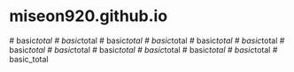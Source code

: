 # miseon920.github.io
#   b a s i c _ t o t a l  
 #   b a s i c _ t o t a l  
 #   b a s i c _ t o t a l  
 #   b a s i c _ t o t a l  
 #   b a s i c _ t o t a l  
 #   b a s i c _ t o t a l  
 #   b a s i c _ t o t a l  
 #   b a s i c _ t o t a l  
 #   b a s i c _ t o t a l  
 #   b a s i c _ t o t a l  
 #   b a s i c _ t o t a l  
 #   b a s i c _ t o t a l  
 #   b a s i c _ t o t a l  
 